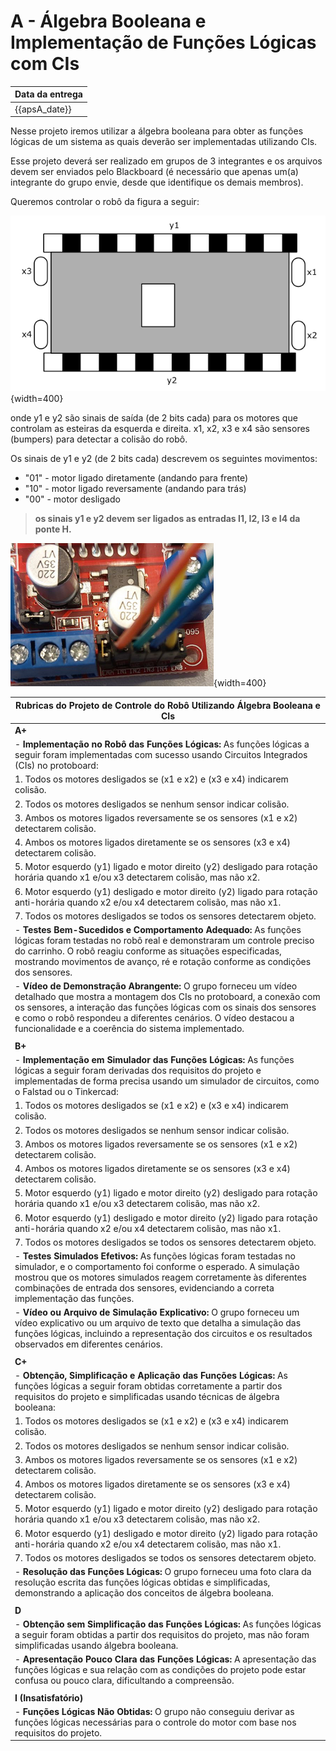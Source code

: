 # A - Álgebra Booleana e Implementação de Funções Lógicas com CIs

| Data da entrega| 
|----------------|
| {{apsA_date}} |

Nesse projeto iremos utilizar a álgebra booleana para obter as funções lógicas de um sistema as quais deverão ser implementadas utilizando CIs.

Esse projeto deverá ser realizado em grupos de 3 integrantes e os arquivos devem ser enviados pelo Blackboard (é necessário que apenas um(a) integrante do grupo envie, desde que identifique os demais membros).

Queremos controlar o robô da figura a seguir:

![](../figs/A-Transistores/carro.png){width=400}


onde y1 e y2 são sinais de saída (de 2 bits cada) para os motores que controlam as esteiras da esquerda e direita. x1, x2, x3 e x4 são sensores (bumpers) para detectar a colisão do robô.

Os sinais de y1 e y2 (de 2 bits cada) descrevem os seguintes movimentos:

- "01" - motor ligado diretamente (andando para frente)
- "10" - motor ligado reversamente (andando para trás) 
- "00" - motor desligado

> **os sinais y1 e y2 devem ser ligados as entradas I1, I2, I3 e I4 da ponte H.**

![](../figs/A-Transistores/motor.png){width=400}

| **Rubricas do Projeto de Controle do Robô Utilizando Álgebra Booleana e CIs**  |
|--------------------------------------------------------------------------------|
| **A+**                                                                         |
| - **Implementação no Robô das Funções Lógicas:** As funções lógicas a seguir foram  implementadas com sucesso usando Circuitos Integrados (CIs) no protoboard:
|   1. Todos os motores desligados se (x1 e x2) e (x3 e x4) indicarem colisão.
|   2. Todos os motores desligados se nenhum sensor indicar colisão.
|   3. Ambos os motores ligados reversamente se os sensores (x1 e x2) detectarem colisão.
|   4. Ambos os motores ligados diretamente se os sensores (x3 e x4) detectarem colisão.
|   5. Motor esquerdo (y1) ligado e motor direito (y2) desligado para rotação horária quando x1 e/ou x3 detectarem colisão, mas não x2.
|   6. Motor esquerdo (y1) desligado e motor direito (y2) ligado para rotação anti-horária quando x2 e/ou x4 detectarem colisão, mas não x1.
|   7. Todos os motores desligados se todos os sensores detectarem objeto.
| - **Testes Bem-Sucedidos e Comportamento Adequado:** As funções lógicas foram testadas no robô real e demonstraram um controle preciso do carrinho. O robô reagiu conforme as situações especificadas, mostrando movimentos de avanço, ré e rotação conforme as condições dos sensores.
| - **Vídeo de Demonstração Abrangente:** O grupo forneceu um vídeo detalhado que mostra a montagem dos CIs no protoboard, a conexão com os sensores, a interação das funções lógicas com os sinais dos sensores e como o robô respondeu a diferentes cenários. O vídeo destacou a funcionalidade e a coerência do sistema implementado. |
|                                                                                 |
| **B+**                                                                          |
| - **Implementação em Simulador das Funções Lógicas:** As funções lógicas a seguir foram derivadas dos requisitos do projeto e implementadas de forma precisa usando um simulador de circuitos, como o Falstad ou o Tinkercad:
|   1. Todos os motores desligados se (x1 e x2) e (x3 e x4) indicarem colisão.
|   2. Todos os motores desligados se nenhum sensor indicar colisão.
|   3. Ambos os motores ligados reversamente se os sensores (x1 e x2) detectarem colisão.
|   4. Ambos os motores ligados diretamente se os sensores (x3 e x4) detectarem colisão.
|   5. Motor esquerdo (y1) ligado e motor direito (y2) desligado para rotação horária quando x1 e/ou x3 detectarem colisão, mas não x2.
|   6. Motor esquerdo (y1) desligado e motor direito (y2) ligado para rotação anti-horária quando x2 e/ou x4 detectarem colisão, mas não x1.
|   7. Todos os motores desligados se todos os sensores detectarem objeto.
| - **Testes Simulados Efetivos:** As funções lógicas foram testadas no simulador, e o comportamento foi conforme o esperado. A simulação mostrou que os motores simulados reagem corretamente às diferentes combinações de entrada dos sensores, evidenciando a correta implementação das funções.
| - **Vídeo ou Arquivo de Simulação Explicativo:** O grupo forneceu um vídeo explicativo ou um arquivo de texto que detalha a simulação das funções lógicas, incluindo a representação dos circuitos e os resultados observados em diferentes cenários. |
|                                                                                 |
| **C+**                                                                          |
| - **Obtenção, Simplificação e Aplicação das Funções Lógicas:** As funções lógicas a seguir foram obtidas corretamente a partir dos requisitos do projeto e simplificadas usando técnicas de álgebra booleana:
|   1. Todos os motores desligados se (x1 e x2) e (x3 e x4) indicarem colisão.
|   2. Todos os motores desligados se nenhum sensor indicar colisão.
|   3. Ambos os motores ligados reversamente se os sensores (x1 e x2) detectarem colisão.
|   4. Ambos os motores ligados diretamente se os sensores (x3 e x4) detectarem colisão.
|   5. Motor esquerdo (y1) ligado e motor direito (y2) desligado para rotação horária quando x1 e/ou x3 detectarem colisão, mas não x2.
|   6. Motor esquerdo (y1) desligado e motor direito (y2) ligado para rotação anti-horária quando x2 e/ou x4 detectarem colisão, mas não x1.
|   7. Todos os motores desligados se todos os sensores detectarem objeto.
| - **Resolução das Funções Lógicas:** O grupo forneceu uma foto clara da resolução escrita das funções lógicas obtidas e simplificadas, demonstrando a aplicação dos conceitos de álgebra booleana. |
|                                                                                 |
| **D**                                                                           |
| - **Obtenção sem Simplificação das Funções Lógicas:** As funções lógicas a seguir foram obtidas a partir dos requisitos do projeto, mas não foram simplificadas usando álgebra booleana.
| - **Apresentação Pouco Clara das Funções Lógicas:** A apresentação das funções lógicas e sua relação com as condições do projeto pode estar confusa ou pouco clara, dificultando a compreensão. |
|                                                                                |
| **I (Insatisfatório)**                                                         |
| - **Funções Lógicas Não Obtidas:** O grupo não conseguiu derivar as funções lógicas necessárias para o controle do motor com base nos requisitos do projeto.|